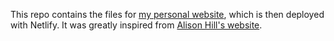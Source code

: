 This repo contains the files for [my personal website](www.etiennebacher.com), which is then deployed with Netlify. It was greatly inspired from [Alison Hill's website](https://github.com/rbind/apreshill).
